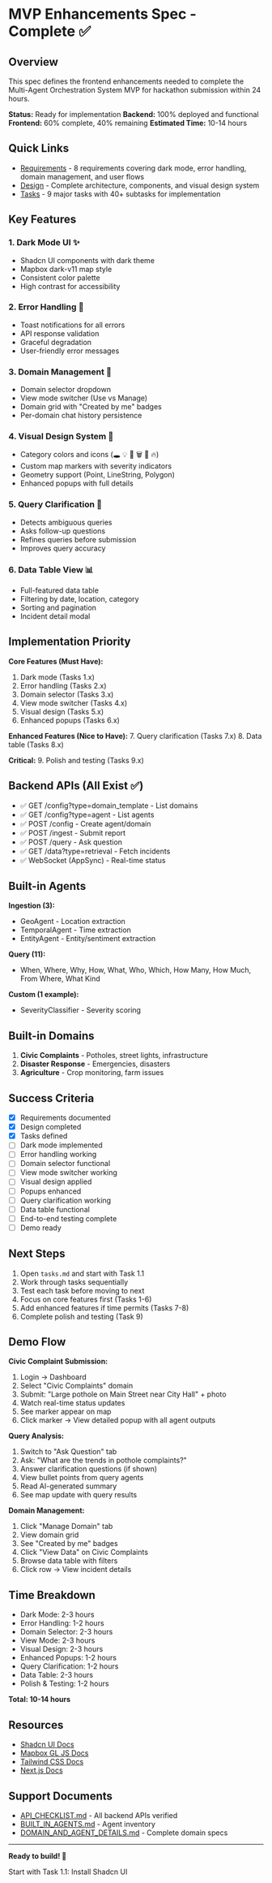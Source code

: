# MVP Enhancements Spec - Complete ✅

## Overview

This spec defines the frontend enhancements needed to complete the Multi-Agent Orchestration System MVP for hackathon submission within 24 hours.

**Status:** Ready for implementation
**Backend:** 100% deployed and functional
**Frontend:** 60% complete, 40% remaining
**Estimated Time:** 10-14 hours

## Quick Links

- [Requirements](./requirements.md) - 8 requirements covering dark mode, error handling, domain management, and user flows
- [Design](./design.md) - Complete architecture, components, and visual design system
- [Tasks](./tasks.md) - 9 major tasks with 40+ subtasks for implementation

## Key Features

### 1. Dark Mode UI ✨
- Shadcn UI components with dark theme
- Mapbox dark-v11 map style
- Consistent color palette
- High contrast for accessibility

### 2. Error Handling 🚨
- Toast notifications for all errors
- API response validation
- Graceful degradation
- User-friendly error messages

### 3. Domain Management 🏢
- Domain selector dropdown
- View mode switcher (Use vs Manage)
- Domain grid with "Created by me" badges
- Per-domain chat history persistence

### 4. Visual Design System 🎨
- Category colors and icons (🕳️ 💡 🚶 🗑️ 🌊 🔥)
- Custom map markers with severity indicators
- Geometry support (Point, LineString, Polygon)
- Enhanced popups with full details

### 5. Query Clarification 💬
- Detects ambiguous queries
- Asks follow-up questions
- Refines queries before submission
- Improves query accuracy

### 6. Data Table View 📊
- Full-featured data table
- Filtering by date, location, category
- Sorting and pagination
- Incident detail modal

## Implementation Priority

**Core Features (Must Have):**
1. Dark mode (Tasks 1.x)
2. Error handling (Tasks 2.x)
3. Domain selector (Tasks 3.x)
4. View mode switcher (Tasks 4.x)
5. Visual design (Tasks 5.x)
6. Enhanced popups (Tasks 6.x)

**Enhanced Features (Nice to Have):**
7. Query clarification (Tasks 7.x)
8. Data table (Tasks 8.x)

**Critical:**
9. Polish and testing (Tasks 9.x)

## Backend APIs (All Exist ✅)

- ✅ GET /config?type=domain_template - List domains
- ✅ GET /config?type=agent - List agents
- ✅ POST /config - Create agent/domain
- ✅ POST /ingest - Submit report
- ✅ POST /query - Ask question
- ✅ GET /data?type=retrieval - Fetch incidents
- ✅ WebSocket (AppSync) - Real-time status

## Built-in Agents

**Ingestion (3):**
- GeoAgent - Location extraction
- TemporalAgent - Time extraction
- EntityAgent - Entity/sentiment extraction

**Query (11):**
- When, Where, Why, How, What, Who, Which, How Many, How Much, From Where, What Kind

**Custom (1 example):**
- SeverityClassifier - Severity scoring

## Built-in Domains

1. **Civic Complaints** - Potholes, street lights, infrastructure
2. **Disaster Response** - Emergencies, disasters
3. **Agriculture** - Crop monitoring, farm issues

## Success Criteria

- [x] Requirements documented
- [x] Design completed
- [x] Tasks defined
- [ ] Dark mode implemented
- [ ] Error handling working
- [ ] Domain selector functional
- [ ] View mode switcher working
- [ ] Visual design applied
- [ ] Popups enhanced
- [ ] Query clarification working
- [ ] Data table functional
- [ ] End-to-end testing complete
- [ ] Demo ready

## Next Steps

1. Open `tasks.md` and start with Task 1.1
2. Work through tasks sequentially
3. Test each task before moving to next
4. Focus on core features first (Tasks 1-6)
5. Add enhanced features if time permits (Tasks 7-8)
6. Complete polish and testing (Task 9)

## Demo Flow

**Civic Complaint Submission:**
1. Login → Dashboard
2. Select "Civic Complaints" domain
3. Submit: "Large pothole on Main Street near City Hall" + photo
4. Watch real-time status updates
5. See marker appear on map
6. Click marker → View detailed popup with all agent outputs

**Query Analysis:**
1. Switch to "Ask Question" tab
2. Ask: "What are the trends in pothole complaints?"
3. Answer clarification questions (if shown)
4. View bullet points from query agents
5. Read AI-generated summary
6. See map update with query results

**Domain Management:**
1. Click "Manage Domain" tab
2. View domain grid
3. See "Created by me" badges
4. Click "View Data" on Civic Complaints
5. Browse data table with filters
6. Click row → View incident details

## Time Breakdown

- Dark Mode: 2-3 hours
- Error Handling: 1-2 hours
- Domain Selector: 2-3 hours
- View Mode: 2-3 hours
- Visual Design: 2-3 hours
- Enhanced Popups: 1-2 hours
- Query Clarification: 1-2 hours
- Data Table: 2-3 hours
- Polish & Testing: 1-2 hours

**Total: 10-14 hours**

## Resources

- [Shadcn UI Docs](https://ui.shadcn.com/)
- [Mapbox GL JS Docs](https://docs.mapbox.com/mapbox-gl-js/)
- [Tailwind CSS Docs](https://tailwindcss.com/docs)
- [Next.js Docs](https://nextjs.org/docs)

## Support Documents

- [API_CHECKLIST.md](../../API_CHECKLIST.md) - All backend APIs verified
- [BUILT_IN_AGENTS.md](../../BUILT_IN_AGENTS.md) - Agent inventory
- [DOMAIN_AND_AGENT_DETAILS.md](../../DOMAIN_AND_AGENT_DETAILS.md) - Complete domain specs

---

**Ready to build! 🚀**

Start with Task 1.1: Install Shadcn UI
